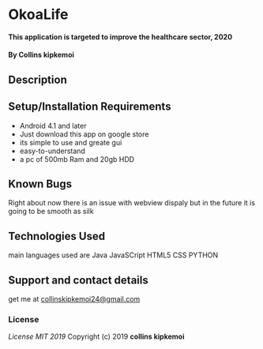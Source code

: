 # OkoaLife
#### This application is targeted to improve the healthcare sector, 2020
#### By **Collins kipkemoi**
## Description
## Setup/Installation Requirements
* Android 4.1 and later
* Just download this app on google store
* its simple to use and greate gui
* easy-to-understand
* a pc of 500mb Ram and 20gb HDD 
## Known Bugs
Right about now there is an issue with webview dispaly but in the future it is going to be smooth as silk
## Technologies Used
main languages used are Java
JavaSCript
HTML5
CSS
PYTHON
## Support and contact details
get me at collinskipkemoi24@gmail.com
### License
*License MIT 2019*
Copyright (c) 2019 **collins kipkemoi**
